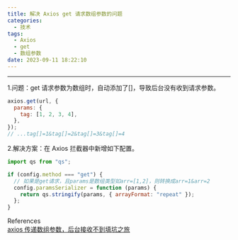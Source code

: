 ```yaml
---
title: 解决 Axios get 请求数组参数的问题
categories:
  - 技术
tags:
  - Axios
  - get
  - 数组参数
date: 2023-09-11 18:22:10
---
```


---

1.问题：get 请求参数为数组时，自动添加了[]，导致后台没有收到请求参数。

```javascript
axios.get(url, {
  params: {
    tag: [1, 2, 3, 4],
  },
});
// ...tag[]=1&tag[]=2&tag[]=3&tag[]=4
```

<!-- more -->

2.解决方案：在 Axios 拦截器中新增如下配置。

```javascript
import qs from "qs";

if (config.method === "get") {
  // 如果是get请求，且params是数组类型如arr=[1,2]，则转换成arr=1&arr=2
  config.paramsSerializer = function (params) {
    return qs.stringify(params, { arrayFormat: "repeat" });
  };
}
```

References  
[axios 传递数组参数，后台接收不到填坑之旅](https://juejin.cn/post/6995362880996507656)
